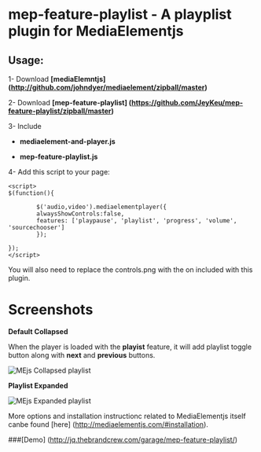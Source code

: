 mep-feature-playlist -  A playplist plugin for MediaElementjs
====================

Usage:
----------
1-
Download **[mediaElemntjs] (http://github.com/johndyer/mediaelement/zipball/master)**

2-
Download **[mep-feature-playlist] (https://github.com/JeyKeu/mep-feature-playlist/zipball/master)**

3- Include 

- **mediaelement-and-player.js**

- **mep-feature-playlist.js**

4- Add this script to your page:

    <script>
    $(function(){
    
            $('audio,video').mediaelementplayer({
            alwaysShowControls:false, 
            features: ['playpause', 'playlist', 'progress', 'volume', 'sourcechooser']
            });
    
    });
    </script>

You will also need to replace the controls.png with the on included with this plugin. 

Screenshots
=========================

**Default Collapsed**

When the player is loaded with the **playist** feature, it will add playlist toggle button along with **next** and **previous** buttons.

![MEjs Collapsed playlist](http://jq.thebrandcrew.com/garage/mep-feature-playlist/img/playlist_collapsed.jpg "MEjs Collapsed playlist")


**Playlist Expanded**

![MEjs Expanded playlist](http://jq.thebrandcrew.com/garage/mep-feature-playlist/img/playlist_expanded.jpg "MEjs Expanded playlist")


More options and installation instructionc related to MediaElementjs itself canbe found [here] (http://mediaelementjs.com/#installation).

###[Demo] (http://jq.thebrandcrew.com/garage/mep-feature-playlist/)

